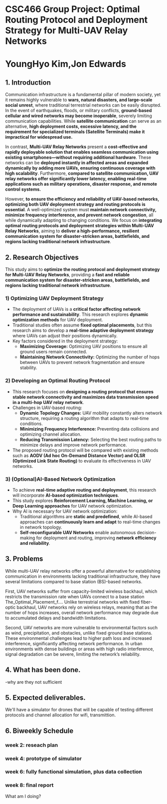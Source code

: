 # **CSC466 Group Project: Optimal Routing Protocol and Deployment Strategy for Multi-UAV Relay Networks**
# YoungHyo Kim,Jon Edwards
## **1. Introduction**  

Communication infrastructure is a fundamental pillar of modern society, yet it remains highly vulnerable to **wars, natural disasters, and large-scale social unrest**, where traditional terrestrial networks can be easily disrupted. In the event of earthquakes, floods, or military conflicts, **ground-based cellular and wired networks may become inoperable**, severely limiting communication capabilities. While **satellite communication** can serve as an alternative, **high deployment costs, excessive latency, and the requirement for specialized terminals (Satellite Terminals) make it impractical for widespread use.**  

In contrast, **Multi-UAV Relay Networks** present a **cost-effective and rapidly deployable solution that enables seamless communication using existing smartphones—without requiring additional hardware**. These networks can be **deployed instantly in affected areas and expanded dynamically by adding more UAVs, ensuring continuous coverage with high scalability**. Furthermore, **compared to satellite communication, UAV relay networks offer significantly lower latency, enabling real-time applications such as military operations, disaster response, and remote control systems.**  

However, **to ensure the efficiency and reliability of UAV-based networks, optimizing both UAV deployment strategy and routing protocols is essential**. A well-optimized system must **maintain network connectivity, minimize frequency interference, and prevent network congestion**, all while dynamically adapting to changing conditions. We focus on **integrating optimal routing protocols and deployment strategies within Multi-UAV Relay Networks**, aiming to **deliver a high-performance, resilient communication system for disaster-stricken areas, battlefields, and regions lacking traditional network infrastructure**.  




## **2. Research Objectives**  

This study aims to **optimize the routing protocol and deployment strategy for Multi-UAV Relay Networks**, providing a **fast and reliable communication system for disaster-stricken areas, battlefields, and regions lacking traditional network infrastructure**.  

### **1) Optimizing UAV Deployment Strategy**  
- The deployment of UAVs is a **critical factor affecting network performance and sustainability**. This research explores **dynamic optimization methods** for UAV deployment.  
- Traditional studies often assume **fixed optimal placements**, but this research aims to develop a **real-time adaptive deployment strategy** where UAVs can adjust their positions dynamically.  
- Key factors considered in the deployment strategy:  
  - **Maximizing Coverage:** Optimizing UAV positions to ensure all ground users remain connected.  
  - **Maintaining Network Connectivity:** Optimizing the number of hops between UAVs to prevent network fragmentation and ensure stability.  

### **2) Developing an Optimal Routing Protocol**  
- This research focuses on **designing a routing protocol that ensures stable network connectivity and maximizes data transmission speed in a multi-hop UAV relay network**.  
- Challenges in UAV-based routing:  
  - **Dynamic Topology Changes:** UAV mobility constantly alters network structure, requiring a routing algorithm that adapts to real-time conditions.  
  - **Minimizing Frequency Interference:** Preventing data collisions and optimizing channel allocation.  
  - **Reducing Transmission Latency:** Selecting the best routing paths to minimize delays and improve network performance.  
- The proposed routing protocol will be compared with existing methods such as **AODV (Ad hoc On-Demand Distance Vector) and OLSR (Optimized Link State Routing)** to evaluate its effectiveness in UAV networks.  

### **3) (Optional)AI-Based Network Optimization**  
- To achieve **real-time adaptive routing and deployment**, this research will incorporate **AI-based optimization techniques**.  
- This study explores **Reinforcement Learning, Machine Learning, or Deep Learning approaches** for UAV network optimization.  
- Why AI is necessary for UAV network optimization:  
  - Traditional algorithms are **static and predefined**, while AI-based approaches can **continuously learn and adapt** to real-time changes in network topology.  
  - **Self-reconfigurable UAV Networks** enable autonomous decision-making for deployment and routing, improving **network efficiency and reliability**.  



## **3. Problems**
While multi-UAV relay networks offer a powerful alternative for establishing communication in environments lacking traditional infrastructure, they have several limitations compared to base station (BS)-based networks.

First, UAV networks suffer from capacity-limited wireless backhaul, which restricts the transmission rate when UAVs connect to a base station​The_Optimal_Placement_f…. Unlike terrestrial networks with fixed fiber-optic backhaul, UAV networks rely on wireless relays, meaning that as the number of hops increases, overall network performance may degrade due to accumulated delays and bandwidth limitations.

Second, UAV networks are more vulnerable to environmental factors such as wind, precipitation, and obstacles, unlike fixed ground base stations. These environmental challenges lead to higher path loss and increased interference, significantly affecting network performance. In urban environments with dense buildings or areas with high radio interference, signal degradation can be severe, limiting the network’s reliability.


## **4. What has been done.**

-why are they not sufficient


## **5. Expected deliverables.**
We'll have a simulator for drones that will be capable of testing different protocols and channel allocation for wifi, transmittion. 

## **6. Biweekly Schedule**
### week 2: reseach plan
### week 4: prototype of simulator
### week 6: fully functional simulation, plus data collection 
### week 8: final report

 



What am I doing?
